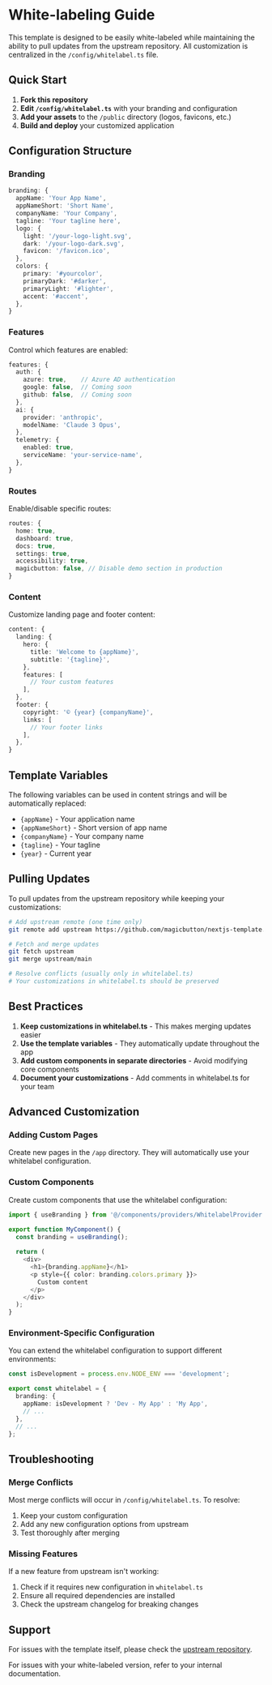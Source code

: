 # White-labeling Guide

This template is designed to be easily white-labeled while maintaining the ability to pull updates from the upstream repository. All customization is centralized in the `/config/whitelabel.ts` file.

## Quick Start

1. **Fork this repository**
2. **Edit `/config/whitelabel.ts`** with your branding and configuration
3. **Add your assets** to the `/public` directory (logos, favicons, etc.)
4. **Build and deploy** your customized application

## Configuration Structure

### Branding
```typescript
branding: {
  appName: 'Your App Name',
  appNameShort: 'Short Name',
  companyName: 'Your Company',
  tagline: 'Your tagline here',
  logo: {
    light: '/your-logo-light.svg',
    dark: '/your-logo-dark.svg',
    favicon: '/favicon.ico',
  },
  colors: {
    primary: '#yourcolor',
    primaryDark: '#darker',
    primaryLight: '#lighter',
    accent: '#accent',
  },
}
```

### Features
Control which features are enabled:
```typescript
features: {
  auth: {
    azure: true,    // Azure AD authentication
    google: false,  // Coming soon
    github: false,  // Coming soon
  },
  ai: {
    provider: 'anthropic',
    modelName: 'Claude 3 Opus',
  },
  telemetry: {
    enabled: true,
    serviceName: 'your-service-name',
  },
}
```

### Routes
Enable/disable specific routes:
```typescript
routes: {
  home: true,
  dashboard: true,
  docs: true,
  settings: true,
  accessibility: true,
  magicbutton: false, // Disable demo section in production
}
```

### Content
Customize landing page and footer content:
```typescript
content: {
  landing: {
    hero: {
      title: 'Welcome to {appName}',
      subtitle: '{tagline}',
    },
    features: [
      // Your custom features
    ],
  },
  footer: {
    copyright: '© {year} {companyName}',
    links: [
      // Your footer links
    ],
  },
}
```

## Template Variables

The following variables can be used in content strings and will be automatically replaced:
- `{appName}` - Your application name
- `{appNameShort}` - Short version of app name
- `{companyName}` - Your company name
- `{tagline}` - Your tagline
- `{year}` - Current year

## Pulling Updates

To pull updates from the upstream repository while keeping your customizations:

```bash
# Add upstream remote (one time only)
git remote add upstream https://github.com/magicbutton/nextjs-template.git

# Fetch and merge updates
git fetch upstream
git merge upstream/main

# Resolve conflicts (usually only in whitelabel.ts)
# Your customizations in whitelabel.ts should be preserved
```

## Best Practices

1. **Keep customizations in whitelabel.ts** - This makes merging updates easier
2. **Use the template variables** - They automatically update throughout the app
3. **Add custom components in separate directories** - Avoid modifying core components
4. **Document your customizations** - Add comments in whitelabel.ts for your team

## Advanced Customization

### Adding Custom Pages
Create new pages in the `/app` directory. They will automatically use your whitelabel configuration.

### Custom Components
Create custom components that use the whitelabel configuration:

```typescript
import { useBranding } from '@/components/providers/WhitelabelProvider';

export function MyComponent() {
  const branding = useBranding();
  
  return (
    <div>
      <h1>{branding.appName}</h1>
      <p style={{ color: branding.colors.primary }}>
        Custom content
      </p>
    </div>
  );
}
```

### Environment-Specific Configuration
You can extend the whitelabel configuration to support different environments:

```typescript
const isDevelopment = process.env.NODE_ENV === 'development';

export const whitelabel = {
  branding: {
    appName: isDevelopment ? 'Dev - My App' : 'My App',
    // ...
  },
  // ...
};
```

## Troubleshooting

### Merge Conflicts
Most merge conflicts will occur in `/config/whitelabel.ts`. To resolve:
1. Keep your custom configuration
2. Add any new configuration options from upstream
3. Test thoroughly after merging

### Missing Features
If a new feature from upstream isn't working:
1. Check if it requires new configuration in `whitelabel.ts`
2. Ensure all required dependencies are installed
3. Check the upstream changelog for breaking changes

## Support

For issues with the template itself, please check the [upstream repository](https://github.com/magicbutton/nextjs-template).

For issues with your white-labeled version, refer to your internal documentation.
